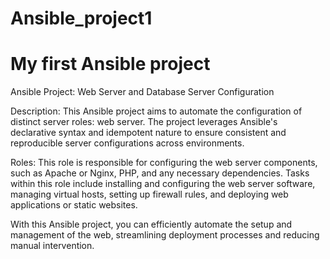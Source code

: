 # Ansible_project1
# My first Ansible project

Ansible Project: Web Server and Database Server Configuration

Description:
  This Ansible project aims to automate the configuration of distinct server roles: web server. The project leverages Ansible's declarative syntax and idempotent nature to ensure consistent and reproducible server configurations across environments.

Roles:
  This role is responsible for configuring the web server components, such as Apache or Nginx, PHP, and any necessary dependencies.
Tasks within this role include installing and configuring the web server software, managing virtual hosts, setting up firewall rules, and deploying web applications or static websites.

With this Ansible project, you can efficiently automate the setup and management of the web, streamlining deployment processes and reducing manual intervention.
